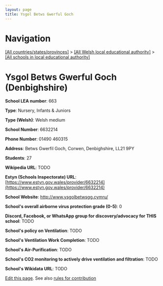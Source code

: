 ```yaml
---
layout: page
title: Ysgol Betws Gwerful Goch
---
```

# Navigation

[[All countries/states/provinces]](../../..) > [[All Welsh local educational authority]](../..) > [[All schools in local educational authority]](..)

# Ysgol Betws Gwerful Goch (Denbighshire)

**School LEA number**: 663

**Type**: Nursery, Infants & Juniors

**Type (Welsh)**: Welsh medium

**School Number**: 6632214

**Phone Number**: 01490 460315

**Address**: Betws Gwerfil Goch, Corwen, Denbighshire, LL21 9PY

**Students**: 27

**Wikipedia URL**: TODO

**Estyn (Schools Inspectorate) URL**: [https://www.estyn.gov.wales/provider/6632214](https://www.estyn.gov.wales/provider/6632214)

**School Website**: http://www.ysgolbetwsgg.cymru/

**School's overall airborne virus protection grade (0-5)**: 0

**Discord, Facebook, or WhatsApp group for discovery/advocacy for THIS school**: TODO

**School's policy on Ventilation**: TODO

**School's Ventilation Work Completion**: TODO

**School's Air-Purification**: TODO

**School's CO2 monitoring to actively drive ventilation and filtration**: TODO

**School's Wikidata URL**: TODO




[Edit this page](https://github.com/ventilate-schools/Wales/edit/prif/./Denbighshire/Ysgol_Betws_Gwerful_Goch.md). See also [rules for contribution](../../../contribution-rules/)